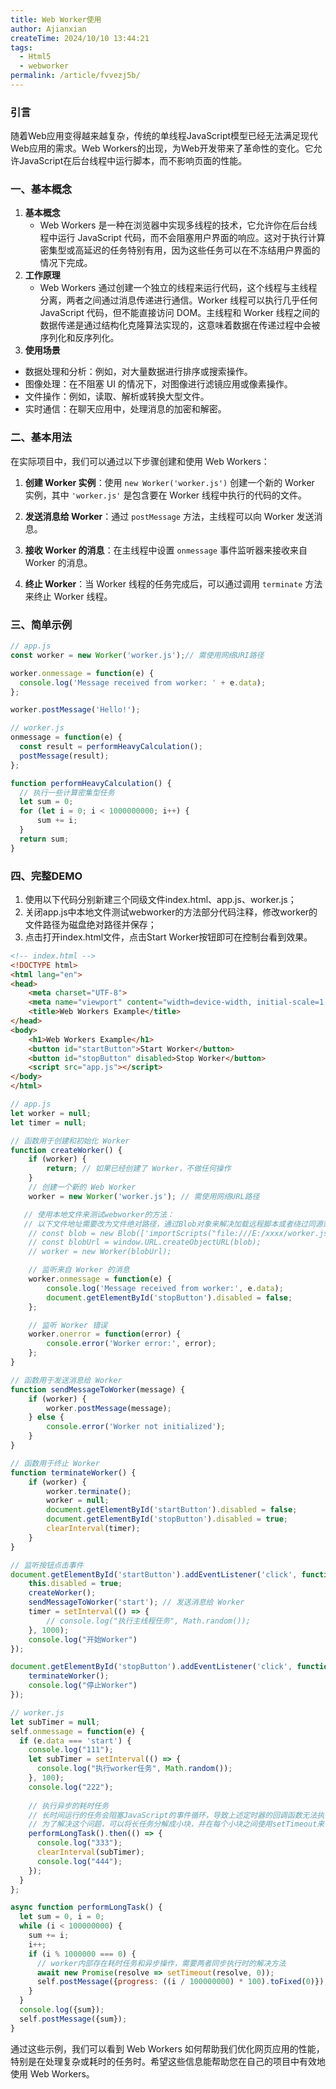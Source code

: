 ```yaml
---
title: Web Worker使用
author: Ajianxian
createTime: 2024/10/10 13:44:21
tags:
  - Html5
  - webworker
permalink: /article/fvvezj5b/
---
```


### 引言
   随着Web应用变得越来越复杂，传统的单线程JavaScript模型已经无法满足现代Web应用的需求。Web Workers的出现，为Web开发带来了革命性的变化。它允许JavaScript在后台线程中运行脚本，而不影响页面的性能。

### 一、基本概念
1. **基本概念**
   - Web Workers 是一种在浏览器中实现多线程的技术，它允许你在后台线程中运行 JavaScript 代码，而不会阻塞用户界面的响应。这对于执行计算密集型或高延迟的任务特别有用，因为这些任务可以在不冻结用户界面的情况下完成。
2. **工作原理**
   - Web Workers 通过创建一个独立的线程来运行代码，这个线程与主线程分离，两者之间通过消息传递进行通信。Worker 线程可以执行几乎任何 JavaScript 代码，但不能直接访问 DOM。主线程和 Worker 线程之间的数据传递是通过结构化克隆算法实现的，这意味着数据在传递过程中会被序列化和反序列化。
3. **使用场景**
- 数据处理和分析：例如，对大量数据进行排序或搜索操作。
- 图像处理：在不阻塞 UI 的情况下，对图像进行滤镜应用或像素操作。
- 文件操作：例如，读取、解析或转换大型文件。
- 实时通信：在聊天应用中，处理消息的加密和解密。

### 二、基本用法
  在实际项目中，我们可以通过以下步骤创建和使用 Web Workers：

1. **创建 Worker 实例**：使用 `new Worker('worker.js')` 创建一个新的 Worker 实例，其中 `'worker.js'` 是包含要在 Worker 线程中执行的代码的文件。

2. **发送消息给 Worker**：通过 `postMessage` 方法，主线程可以向 Worker 发送消息。

3. **接收 Worker 的消息**：在主线程中设置 `onmessage` 事件监听器来接收来自 Worker 的消息。

4. **终止 Worker**：当 Worker 线程的任务完成后，可以通过调用 `terminate` 方法来终止 Worker 线程。

### 三、简单示例
```javascript
// app.js
const worker = new Worker('worker.js');// 需使用网络URI路径

worker.onmessage = function(e) {
  console.log('Message received from worker: ' + e.data);
};

worker.postMessage('Hello!');

// worker.js
onmessage = function(e) {
  const result = performHeavyCalculation();
  postMessage(result);
};

function performHeavyCalculation() {
  // 执行一些计算密集型任务
  let sum = 0;
  for (let i = 0; i < 1000000000; i++) {
      sum += i;
  }
  return sum;
}
```
### 四、完整DEMO
1. 使用以下代码分别新建三个同级文件index.html、app.js、worker.js；
2. 关闭app.js中本地文件测试webworker的方法部分代码注释，修改worker的文件路径为磁盘绝对路径并保存；
2. 点击打开index.html文件，点击Start Worker按钮即可在控制台看到效果。
```html
<!-- index.html -->
<!DOCTYPE html>
<html lang="en">
<head>
    <meta charset="UTF-8">
    <meta name="viewport" content="width=device-width, initial-scale=1.0">
    <title>Web Workers Example</title>
</head>
<body>
    <h1>Web Workers Example</h1>
    <button id="startButton">Start Worker</button>
    <button id="stopButton" disabled>Stop Worker</button>
    <script src="app.js"></script>
</body>
</html>
```

```javascript
// app.js
let worker = null;
let timer = null;

// 函数用于创建和初始化 Worker
function createWorker() {
    if (worker) {
        return; // 如果已经创建了 Worker，不做任何操作
    }
    // 创建一个新的 Web Worker
    worker = new Worker('worker.js'); // 需使用网络URL路径

   // 使用本地文件来测试webworker的方法：
   // 以下文件地址需要改为文件绝对路径，通过Blob对象来解决加载远程脚本或者绕过同源策略的限制问题
    // const blob = new Blob(['importScripts("file:///E:/xxxx/worker.js")'], { type: 'application/javascript' });
    // const blobUrl = window.URL.createObjectURL(blob);
    // worker = new Worker(blobUrl);

    // 监听来自 Worker 的消息
    worker.onmessage = function(e) {
        console.log('Message received from worker:', e.data);
        document.getElementById('stopButton').disabled = false;
    };

    // 监听 Worker 错误
    worker.onerror = function(error) {
        console.error('Worker error:', error);
    };
}

// 函数用于发送消息给 Worker
function sendMessageToWorker(message) {
    if (worker) {
        worker.postMessage(message);
    } else {
        console.error('Worker not initialized');
    }
}

// 函数用于终止 Worker
function terminateWorker() {
    if (worker) {
        worker.terminate();
        worker = null;
        document.getElementById('startButton').disabled = false;
        document.getElementById('stopButton').disabled = true;
        clearInterval(timer);
    }
}

// 监听按钮点击事件
document.getElementById('startButton').addEventListener('click', function() {
    this.disabled = true;
    createWorker();
    sendMessageToWorker('start'); // 发送消息给 Worker
    timer = setInterval(() => {
        // console.log("执行主线程任务", Math.random());
    }, 1000);
    console.log("开始Worker")
});

document.getElementById('stopButton').addEventListener('click', function() {
    terminateWorker();
    console.log("停止Worker")
});
```
```javascript
// worker.js
let subTimer = null;
self.onmessage = function(e) {
  if (e.data === 'start') {
    console.log("111");
    let subTimer = setInterval(() => {
      console.log("执行worker任务", Math.random());
    }, 100);
    console.log("222");
    
    // 执行异步的耗时任务
    // 长时间运行的任务会阻塞JavaScript的事件循环，导致上述定时器的回调函数无法执行。
    // 为了解决这个问题，可以将长任务分解成小块，并在每个小块之间使用setTimeout来让出执行权，确保定时器的回调有机会在每个小块执行之间运行。
    performLongTask().then(() => {
      console.log("333");
      clearInterval(subTimer);
      console.log("444");
    });
  }
};

async function performLongTask() {
  let sum = 0, i = 0;
  while (i < 100000000) {
    sum += i;
    i++;
    if (i % 1000000 === 0) {
      // worker内部存在耗时任务和异步操作，需要两者同步执行时的解决方法
      await new Promise(resolve => setTimeout(resolve, 0));
      self.postMessage({progress: ((i / 100000000) * 100).toFixed(0)});
    }
  }
  console.log({sum});
  self.postMessage({sum});
}

```

通过这些示例，我们可以看到 Web Workers 如何帮助我们优化网页应用的性能，特别是在处理复杂或耗时的任务时。希望这些信息能帮助您在自己的项目中有效地使用 Web Workers。

